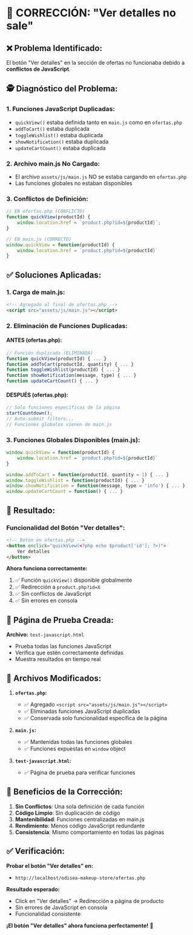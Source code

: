 # 🔧 CORRECCIÓN: "Ver detalles no sale"

## ❌ **Problema Identificado:**

El botón "Ver detalles" en la sección de ofertas no funcionaba debido a **conflictos de JavaScript**.

## 🕵️ **Diagnóstico del Problema:**

### 1. **Funciones JavaScript Duplicadas:**
- `quickView()` estaba definida tanto en `main.js` como en `ofertas.php`
- `addToCart()` estaba duplicada
- `toggleWishlist()` estaba duplicada
- `showNotification()` estaba duplicada
- `updateCartCount()` estaba duplicada

### 2. **Archivo main.js No Cargado:**
- El archivo `assets/js/main.js` NO se estaba cargando en `ofertas.php`
- Las funciones globales no estaban disponibles

### 3. **Conflictos de Definición:**
```javascript
// EN ofertas.php (CONFLICTO)
function quickView(productId) {
    window.location.href = `product.php?id=${productId}`;
}

// EN main.js (CORRECTO)
window.quickView = function(productId) {
    window.location.href = `product.php?id=${productId}`
}
```

## ✅ **Soluciones Aplicadas:**

### 1. **Carga de main.js:**
```html
<!-- Agregado al final de ofertas.php -->
<script src="assets/js/main.js"></script>
```

### 2. **Eliminación de Funciones Duplicadas:**

#### **ANTES (ofertas.php):**
```javascript
// Función duplicada (ELIMINADA)
function quickView(productId) { ... }
function addToCart(productId, quantity) { ... }
function toggleWishlist(productId) { ... }
function showNotification(message, type) { ... }
function updateCartCount() { ... }
```

#### **DESPUÉS (ofertas.php):**
```javascript
// Solo funciones específicas de la página
startCountdown();
// Auto-submit filters...
// Funciones globales vienen de main.js
```

### 3. **Funciones Globales Disponibles (main.js):**
```javascript
window.quickView = function(productId) {
    window.location.href = `product.php?id=${productId}`
}

window.addToCart = function(productId, quantity = 1) { ... }
window.toggleWishlist = function(productId) { ... }
window.showNotification = function(message, type = 'info') { ... }
window.updateCartCount = function() { ... }
```

## 🎯 **Resultado:**

### **Funcionalidad del Botón "Ver detalles":**
```html
<!-- Botón en ofertas.php -->
<button onclick="quickView(<?php echo $product['id']; ?>)">
    Ver detalles
</button>
```

**Ahora funciona correctamente:**
1. ✅ Función `quickView()` disponible globalmente
2. ✅ Redirección a `product.php?id=X`
3. ✅ Sin conflictos de JavaScript
4. ✅ Sin errores en consola

## 🧪 **Página de Prueba Creada:**

**Archivo:** `test-javascript.html`
- Prueba todas las funciones JavaScript
- Verifica que estén correctamente definidas
- Muestra resultados en tiempo real

## 📁 **Archivos Modificados:**

1. **`ofertas.php`:**
   - ✅ Agregado `<script src="assets/js/main.js"></script>`
   - ✅ Eliminadas funciones JavaScript duplicadas
   - ✅ Conservada solo funcionalidad específica de la página

2. **`main.js`:**
   - ✅ Mantenidas todas las funciones globales
   - ✅ Funciones expuestas en `window` object

3. **`test-javascript.html`:**
   - ✅ Página de prueba para verificar funciones

## 🚀 **Beneficios de la Corrección:**

1. **Sin Conflictos**: Una sola definición de cada función
2. **Código Limpio**: Sin duplicación de código
3. **Mantenibilidad**: Funciones centralizadas en main.js
4. **Rendimiento**: Menos código JavaScript redundante
5. **Consistencia**: Mismo comportamiento en todas las páginas

## ✅ **Verificación:**

**Probar el botón "Ver detalles" en:**
- `http://localhost/odisea-makeup-store/ofertas.php`

**Resultado esperado:**
- Click en "Ver detalles" → Redirección a página de producto
- Sin errores de JavaScript en consola
- Funcionalidad consistente

**¡El botón "Ver detalles" ahora funciona perfectamente!** 🎉
